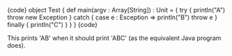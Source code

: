 {code}
object Test {
    def main(argv : Array[String]) : Unit = {
        try {
            println("A")
            throw new Exception
        } catch {
            case e : Exception =>
                println("B")
                throw e
        } finally {
            println("C")
        }
    }
}
{code}

This prints 'AB' when it should print 'ABC' (as the equivalent Java program does).
